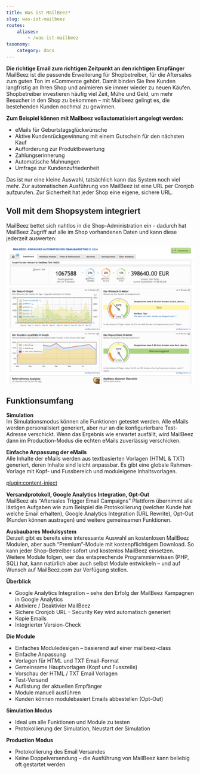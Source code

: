 ```yaml
---
title: Was ist MailBeez?
slug: was-ist-mailbeez
routes:
    aliases:
        - /was-ist-mailbeez
taxonomy:
    category: docs
---
```



**Die richtige Email zum richtigen Zeitpunkt an den richtigen Empfänger**  
 MailBeez ist die passende Erweiterung für Shopbetreiber, für die Aftersales zum guten Ton im eCommerce gehört. Damit binden Sie Ihre Kunden langfristig an Ihren Shop und animieren sie immer wieder zu neuen Käufen. 
 Shopbetreiber investieren häufig viel Zeit, Mühe und Geld, um mehr Besucher in den Shop zu bekommen – mit Mailbeez gelingt es, die bestehenden Kunden nochmal zu gewinnen.

**Zum Beispiel können mit Mailbeez vollautomatisiert angelegt werden:**

- eMails für Geburtstagsglückwünsche
- Aktive Kundenrückgewinnung mit einem Gutschein für den nächsten Kauf
- Aufforderung zur Produktbewertung
- Zahlungserinnerung
- Automatische Mahnungen
- Umfrage zur Kundenzufriedenheit

Das ist nur eine kleine Auswahl, tatsächlich kann das System noch viel mehr. Zur automatischen Ausführung von MailBeez ist eine URL per Cronjob aufzurufen. Zur Sicherheit hat jeder Shop eine eigene, sichere URL.
 

## Voll mit dem Shopsystem integriert

MailBeez bettet sich nahtlos in die Shop-Administration ein - dadurch hat MailBeez Zugriff auf alle im Shop vorhandenen Daten und kann diese jederzeit auswerten:


![MailBeez Admin](../Screen_Gambio_GX2_Administration.de.png)
 

## Funktionsumfang

**Simulation**  
 Im Simulationsmodus können alle Funktionen getestet werden. Alle eMails werden personalisiert generiert, aber nur an die konfigurierbare Test-Adresse verschickt. Wenn das Ergebnis wie erwartet ausfällt, wird MailBeez dann im Production-Modus die echten eMails zuverlässig verschicken.

**Einfache Anpassung der eMails**  
 Alle Inhalte der eMails werden aus textbasierten Vorlagen (HTML & TXT) generiert, deren Inhalte sind leicht anpassbar. Es gibt eine globale Rahmen-Vorlage mit Kopf- und Fussbereich und moduleigene Inhaltsvorlagen.
 
[plugin:content-inject](/content_blocks/pro_template_manager)

**Versandprotokoll, Google Analytics Integration, Opt-Out**  
 MailBeez als “Aftersales Trigger Email Campaigns” Plattform übernimmt alle lästigen Aufgaben wie zum Beispiel die Protokollierung (welcher Kunde hat welche Email erhalten), Google Analytics Integration (URL Rewrite), Opt-Out (Kunden können austragen) und weitere gemeinsamen Funktionen.

**Ausbaubares Modulsystem**  
 Derzeit gibt es bereits eine interessante Auswahl an kostenlosen MailBeez Modulen, aber auch “Premium”-Module mit kostenpflichtigem Download. So kann jeder Shop-Betreiber sofort und kostenlos MailBeez einsetzen. Weitere Module folgen, wer das entsprechende Programmierwissen (PHP, SQL) hat, kann natürlich aber auch selbst Module entwickeln – und auf Wunsch auf MailBeez.com zur Verfügung stellen.

**Überblick**

- Google Analytics Integration – sehe den Erfolg der MailBeez Kampagnen in Google Analytics
- Aktiviere / Deaktivier MailBeez
- Sichere Cronjob URL – Security Key wird automatisch generiert
- Kopie Emails
- Integrierter Version-Check

**Die Module**

- Einfaches Moduledesigen – basierend auf einer mailbeez-class
- Einfache Anpassung
- Vorlagen für HTML und TXT Email-Format
- Gemeinsame Hauptvorlagen (Kopf und Fusszeile)
- Vorschau der HTML / TXT Email Vorlagen
- Test-Versand
- Auflistung der aktuellen Empfänger
- Module manuell ausführen
- Kunden können modulebasiert Emails abbestellen (Opt-Out)

**Simulation Modus**

- Ideal um alle Funktionen und Module zu testen
- Protokollierung der Simulation, Neustart der Simulation

**Production Modus**

- Protokollierung des Email Versandes
- Keine Doppelversendung – die Ausführung von MailBeez kann beliebig oft gestartet werden



